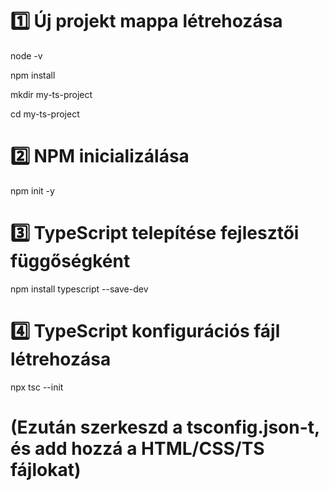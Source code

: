 # 1️⃣ Új projekt mappa létrehozása

node -v

npm install

mkdir my-ts-project

cd my-ts-project

# 2️⃣ NPM inicializálása

npm init -y

# 3️⃣ TypeScript telepítése fejlesztői függőségként

npm install typescript --save-dev

# 4️⃣ TypeScript konfigurációs fájl létrehozása

npx tsc --init

# (Ezután szerkeszd a tsconfig.json-t, és add hozzá a HTML/CSS/TS fájlokat)
